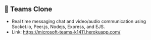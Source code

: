 ## 🔵 Teams Clone

- Real time messaging chat and video/audio communication using Socket.io, Peer.js, Nodejs, Express, and EJS.
- Link: https://microsoft-teams-k1411.herokuapp.com/
